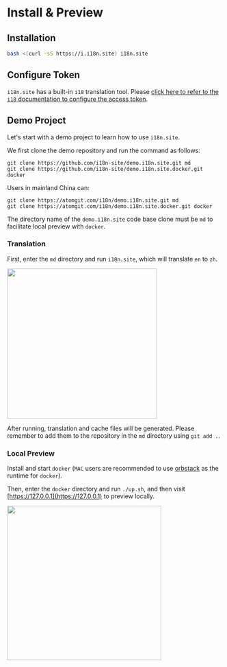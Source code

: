 # Install & Preview

## Installation

```sh
bash <(curl -sS https://i.i18n.site) i18n.site
```

## Configure Token

`i18n.site` has a built-in `i18` translation tool. Please [click here to refer to the `i18` documentation to configure the access token](/i18/use).

## Demo Project

Let's start with a demo project to learn how to use `i18n.site`.

We first clone the demo repository and run the command as follows:

```
git clone https://github.com/i18n-site/demo.i18n.site.git md
git clone https://github.com/i18n-site/demo.i18n.site.docker.git docker
```

Users in mainland China can:

```
git clone https://atomgit.com/i18n/demo.i18n.site.git md
git clone https://atomgit.com/i18n/demo.i18n.site.docker.git docker
```

The directory name of the `demo.i18n.site` code base clone must be `md` to facilitate local preview with `docker`.

### Translation

First, enter the `md` directory and run `i18n.site`, which will translate `en` to `zh`.

<img src="https://p.3ti.site/1721114619.avif" style="width:350px">

After running, translation and cache files will be generated. Please remember to add them to the repository in the `md` directory using `git add .`.

### Local Preview

Install and start `docker` (`MAC` users are recommended to use [orbstack](https://orbstack.dev) as the runtime for `docker`).

Then, enter the `docker` directory and run `./up.sh`, and then visit [https://127.0.0.1](https://127.0.0.1) to preview locally.

<img src="//p.3ti.site/1721104238.avif" style="width:360px">